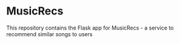 # MusicRecs
This repository contains the Flask app for MusicRecs - a service to recommend similar songs to users

